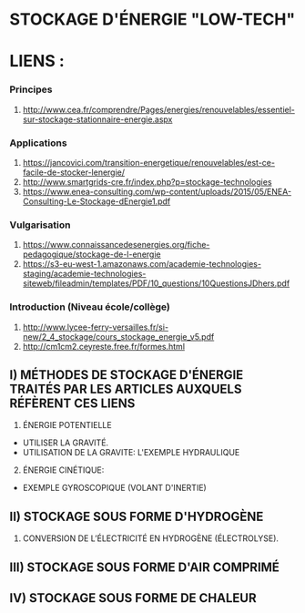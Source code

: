 STOCKAGE D'ÉNERGIE "LOW-TECH"
===


LIENS :
===

### Principes
1. <http://www.cea.fr/comprendre/Pages/energies/renouvelables/essentiel-sur-stockage-stationnaire-energie.aspx>

### Applications
1. https://jancovici.com/transition-energetique/renouvelables/est-ce-facile-de-stocker-lenergie/
2. http://www.smartgrids-cre.fr/index.php?p=stockage-technologies
3. https://www.enea-consulting.com/wp-content/uploads/2015/05/ENEA-Consulting-Le-Stockage-dEnergie1.pdf

### Vulgarisation
1. https://www.connaissancedesenergies.org/fiche-pedagogique/stockage-de-l-energie
2. https://s3-eu-west-1.amazonaws.com/academie-technologies-staging/academie-technologies-siteweb/fileadmin/templates/PDF/10_questions/10QuestionsJDhers.pdf

### Introduction (Niveau école/collège)
1. http://www.lycee-ferry-versailles.fr/si-new/2_4_stockage/cours_stockage_energie_v5.pdf
2. http://cm1cm2.ceyreste.free.fr/formes.html

## I) MÉTHODES DE STOCKAGE D'ÉNERGIE TRAITÉS PAR LES ARTICLES AUXQUELS RÉFÈRENT CES LIENS

1. ÉNERGIE POTENTIELLE
  - UTILISER LA GRAVITÉ.
  - UTILISATION DE LA GRAVITE: L'EXEMPLE HYDRAULIQUE
2. ÉNERGIE CINÉTIQUE:
  - EXEMPLE GYROSCOPIQUE (VOLANT D'INERTIE)

## II) STOCKAGE SOUS FORME D'HYDROGÈNE
1. CONVERSION DE L’ÉLECTRICITÉ EN HYDROGÈNE (ÉLECTROLYSE).

## III) STOCKAGE SOUS FORME D'AIR COMPRIMÉ

## IV) STOCKAGE SOUS FORME DE CHALEUR
